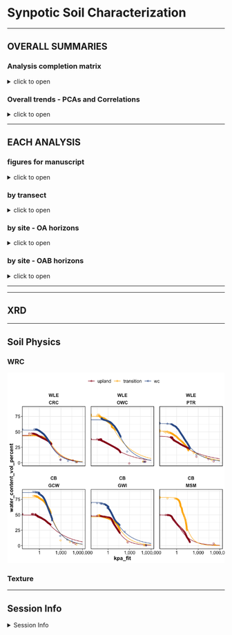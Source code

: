 Synpotic Soil Characterization
================

------------------------------------------------------------------------

## OVERALL SUMMARIES

### Analysis completion matrix

<details>
<summary>
click to open
</summary>

Number of reps available per analysis. Most were 8-9 reps, but some
(e.g. WLE B-horizons) had fewer reps.

| region | site | transect   | horizon | DIN | Ferrozine | GWC |  IC | ICP | LOI | Mehlich3 | NPOC |  PH | TCTNTS | DIC |
|:-------|:-----|:-----------|:--------|----:|----------:|----:|----:|----:|----:|---------:|-----:|----:|-------:|----:|
| WLE    | CRC  | upland     | A       |   9 |         9 |   9 |   9 |   9 |   9 |        9 |    9 |   9 |      9 |   9 |
| WLE    | CRC  | transition | A       |   9 |         9 |   9 |   9 |   9 |   9 |        9 |    9 |   9 |      9 |   9 |
| WLE    | CRC  | wetland    | A       |   9 |         8 |   9 |   9 |   9 |   9 |        9 |    9 |   9 |      9 |   9 |
| WLE    | PTR  | upland     | A       |   9 |         9 |   9 |   9 |   9 |   9 |        6 |    9 |   9 |      9 |   9 |
| WLE    | PTR  | transition | A       |   9 |         9 |   9 |   9 |   9 |   9 |        9 |    9 |   9 |      9 |   9 |
| WLE    | PTR  | wetland    | A       |  15 |        15 |  15 |  15 |  15 |  15 |       15 |   15 |  15 |     15 |  15 |
| WLE    | OWC  | upland     | A       |   9 |         9 |   9 |   9 |   9 |   9 |        9 |    9 |   9 |      9 |   8 |
| WLE    | OWC  | transition | A       |   9 |         9 |   9 |   9 |   9 |   9 |        9 |    9 |   9 |      8 |   9 |
| WLE    | OWC  | wte        | A       |   9 |         9 |   9 |   9 |   9 |   9 |        9 |    9 |   9 |      9 |   9 |
| WLE    | OWC  | wetland    | A       |   8 |         7 |   8 |   8 |   8 |  NA |        8 |    8 |   8 |      8 |   8 |
| CB     | GCW  | upland     | A       |   8 |         8 |   8 |   8 |   8 |   8 |        8 |    8 |   8 |      8 |  NA |
| CB     | GCW  | transition | A       |   8 |         8 |   8 |   8 |   8 |   8 |        8 |    8 |   8 |      8 |  NA |
| CB     | GCW  | wetland    | A       |   8 |         6 |   8 |   8 |   7 |   8 |        8 |    8 |   8 |      7 |  NA |
| CB     | MSM  | upland     | O       |   8 |         7 |   8 |   8 |   8 |   8 |        7 |    8 |   8 |      8 |   8 |
| CB     | MSM  | transition | O       |   8 |         8 |   8 |   8 |   8 |   8 |        8 |    8 |   8 |      7 |   8 |
| CB     | MSM  | wetland    | O       |   9 |         9 |   9 |   9 |   9 |   9 |        9 |    9 |   9 |      9 |   9 |
| CB     | GWI  | upland     | O       |   8 |         8 |   9 |   8 |   8 |   8 |        8 |    8 |   8 |      8 |   8 |
| CB     | GWI  | transition | O       |   8 |         7 |   8 |   8 |   8 |   8 |        8 |    8 |   8 |      5 |   8 |
| CB     | GWI  | wetland    | O       |   8 |         8 |   8 |   8 |   8 |   8 |        8 |    8 |   8 |      8 |   8 |

</details>

### Overall trends - PCAs and Correlations

<details>
<summary>
click to open
</summary>

**PCAs**

![](characterization_report_files/figure-gfm/overall-pca-1.png)<!-- -->

![](characterization_report_files/figure-gfm/overall-pca-regions-1.png)<!-- -->

**CORRELATIONS**

![](characterization_report_files/figure-gfm/correlations-all-1.png)<!-- -->

![](characterization_report_files/figure-gfm/correlations-regions-1.png)<!-- -->

</details>

------------------------------------------------------------------------

## EACH ANALYSIS

### figures for manuscript

<details>
<summary>
click to open
</summary>

![](characterization_report_files/figure-gfm/ms_mehlich-1.png)<!-- -->

![](characterization_report_files/figure-gfm/ms_wle_icp-1.png)<!-- -->

![](characterization_report_files/figure-gfm/ms_cb_icp-1.png)<!-- -->

![](characterization_report_files/figure-gfm/ms_wle_anions-1.png)<!-- -->

![](characterization_report_files/figure-gfm/ms_cb_anions-1.png)<!-- -->

![](characterization_report_files/figure-gfm/ms_cb_fe-1.png)<!-- -->

![](characterization_report_files/figure-gfm/ms_cb_cond-1.png)<!-- -->

</details>

### by transect

<details>
<summary>
click to open
</summary>

    ## $gg_gwc

![](characterization_report_files/figure-gfm/by_transect-1.png)<!-- -->

    ## 
    ## $gg_ph

![](characterization_report_files/figure-gfm/by_transect-2.png)<!-- -->

    ## 
    ## $gg_sp_conduc

![](characterization_report_files/figure-gfm/by_transect-3.png)<!-- -->

    ## 
    ## $gg_tc

![](characterization_report_files/figure-gfm/by_transect-4.png)<!-- -->

    ## 
    ## $gg_tn

![](characterization_report_files/figure-gfm/by_transect-5.png)<!-- -->

    ## 
    ## $gg_cn

![](characterization_report_files/figure-gfm/by_transect-6.png)<!-- -->

    ## 
    ## $gg_ts

![](characterization_report_files/figure-gfm/by_transect-7.png)<!-- -->

    ## 
    ## $gg_loi

![](characterization_report_files/figure-gfm/by_transect-8.png)<!-- -->

    ## 
    ## $gg_weoc

![](characterization_report_files/figure-gfm/by_transect-9.png)<!-- -->

    ## 
    ## $gg_din_nh4n

![](characterization_report_files/figure-gfm/by_transect-10.png)<!-- -->

    ## 
    ## $gg_din_no3n

![](characterization_report_files/figure-gfm/by_transect-11.png)<!-- -->

    ## 
    ## $gg_icp_ca

![](characterization_report_files/figure-gfm/by_transect-12.png)<!-- -->

    ## 
    ## $gg_icp_mg

![](characterization_report_files/figure-gfm/by_transect-13.png)<!-- -->

    ## 
    ## $gg_icp_na

![](characterization_report_files/figure-gfm/by_transect-14.png)<!-- -->

    ## 
    ## $gg_icp_k

![](characterization_report_files/figure-gfm/by_transect-15.png)<!-- -->

    ## 
    ## $gg_icp_al

![](characterization_report_files/figure-gfm/by_transect-16.png)<!-- -->

    ## 
    ## $gg_icp_cec

![](characterization_report_files/figure-gfm/by_transect-17.png)<!-- -->

    ## 
    ## $gg_p_mehlich

![](characterization_report_files/figure-gfm/by_transect-18.png)<!-- -->

    ## 
    ## $gg_ferr_fetotal

![](characterization_report_files/figure-gfm/by_transect-19.png)<!-- -->

    ## 
    ## $gg_ions_cl

![](characterization_report_files/figure-gfm/by_transect-20.png)<!-- -->

    ## 
    ## $gg_ions_so4

![](characterization_report_files/figure-gfm/by_transect-21.png)<!-- -->

</details>

### by site - OA horizons

<details>
<summary>
click to open
</summary>

    ## $gg_gwc

![](characterization_report_files/figure-gfm/by_site_oa-1.png)<!-- -->

    ## 
    ## $gg_ph

![](characterization_report_files/figure-gfm/by_site_oa-2.png)<!-- -->

    ## 
    ## $gg_sp_conduc

![](characterization_report_files/figure-gfm/by_site_oa-3.png)<!-- -->

    ## 
    ## $gg_tc

![](characterization_report_files/figure-gfm/by_site_oa-4.png)<!-- -->

    ## 
    ## $gg_tn

![](characterization_report_files/figure-gfm/by_site_oa-5.png)<!-- -->

    ## 
    ## $gg_ts

![](characterization_report_files/figure-gfm/by_site_oa-6.png)<!-- -->

    ## 
    ## $gg_loi

![](characterization_report_files/figure-gfm/by_site_oa-7.png)<!-- -->

    ## 
    ## $gg_weoc

![](characterization_report_files/figure-gfm/by_site_oa-8.png)<!-- -->

    ## 
    ## $gg_din_nh4n

![](characterization_report_files/figure-gfm/by_site_oa-9.png)<!-- -->

    ## 
    ## $gg_din_no3n

![](characterization_report_files/figure-gfm/by_site_oa-10.png)<!-- -->

    ## 
    ## $gg_icp_ca

![](characterization_report_files/figure-gfm/by_site_oa-11.png)<!-- -->

    ## 
    ## $gg_icp_mg

![](characterization_report_files/figure-gfm/by_site_oa-12.png)<!-- -->

    ## 
    ## $gg_icp_na

![](characterization_report_files/figure-gfm/by_site_oa-13.png)<!-- -->

    ## 
    ## $gg_icp_k

![](characterization_report_files/figure-gfm/by_site_oa-14.png)<!-- -->

    ## 
    ## $gg_icp_al

![](characterization_report_files/figure-gfm/by_site_oa-15.png)<!-- -->

    ## 
    ## $gg_icp_cec

![](characterization_report_files/figure-gfm/by_site_oa-16.png)<!-- -->

    ## 
    ## $gg_p_mehlich

![](characterization_report_files/figure-gfm/by_site_oa-17.png)<!-- -->

    ## 
    ## $gg_ferr_fetotal

![](characterization_report_files/figure-gfm/by_site_oa-18.png)<!-- -->

    ## 
    ## $gg_ions_cl

![](characterization_report_files/figure-gfm/by_site_oa-19.png)<!-- -->

    ## 
    ## $gg_ions_so4

![](characterization_report_files/figure-gfm/by_site_oa-20.png)<!-- -->

</details>

### by site - OAB horizons

<details>
<summary>
click to open
</summary>

    ## $gg_gwc

![](characterization_report_files/figure-gfm/by_site_oab-1.png)<!-- -->

    ## 
    ## $gg_ph

![](characterization_report_files/figure-gfm/by_site_oab-2.png)<!-- -->

    ## 
    ## $gg_sp_conduc

![](characterization_report_files/figure-gfm/by_site_oab-3.png)<!-- -->

    ## 
    ## $gg_tc

![](characterization_report_files/figure-gfm/by_site_oab-4.png)<!-- -->

    ## 
    ## $gg_tn

![](characterization_report_files/figure-gfm/by_site_oab-5.png)<!-- -->

    ## 
    ## $gg_ts

![](characterization_report_files/figure-gfm/by_site_oab-6.png)<!-- -->

    ## 
    ## $gg_loi

![](characterization_report_files/figure-gfm/by_site_oab-7.png)<!-- -->

    ## 
    ## $gg_weoc

![](characterization_report_files/figure-gfm/by_site_oab-8.png)<!-- -->

    ## 
    ## $gg_din_nh4n

![](characterization_report_files/figure-gfm/by_site_oab-9.png)<!-- -->

    ## 
    ## $gg_din_no3n

![](characterization_report_files/figure-gfm/by_site_oab-10.png)<!-- -->

    ## 
    ## $gg_icp_ca

![](characterization_report_files/figure-gfm/by_site_oab-11.png)<!-- -->

    ## 
    ## $gg_icp_mg

![](characterization_report_files/figure-gfm/by_site_oab-12.png)<!-- -->

    ## 
    ## $gg_icp_na

![](characterization_report_files/figure-gfm/by_site_oab-13.png)<!-- -->

    ## 
    ## $gg_icp_k

![](characterization_report_files/figure-gfm/by_site_oab-14.png)<!-- -->

    ## 
    ## $gg_icp_al

![](characterization_report_files/figure-gfm/by_site_oab-15.png)<!-- -->

    ## 
    ## $gg_icp_cec

![](characterization_report_files/figure-gfm/by_site_oab-16.png)<!-- -->

    ## 
    ## $gg_p_mehlich

![](characterization_report_files/figure-gfm/by_site_oab-17.png)<!-- -->

    ## 
    ## $gg_ferr_fetotal

![](characterization_report_files/figure-gfm/by_site_oab-18.png)<!-- -->

    ## 
    ## $gg_ions_cl

![](characterization_report_files/figure-gfm/by_site_oab-19.png)<!-- -->

    ## 
    ## $gg_ions_so4

![](characterization_report_files/figure-gfm/by_site_oab-20.png)<!-- -->

</details>

------------------------------------------------------------------------

------------------------------------------------------------------------

## XRD

------------------------------------------------------------------------

## Soil Physics

### WRC

![](characterization_report_files/figure-gfm/wrc-1.png)<!-- -->

### Texture

------------------------------------------------------------------------

## Session Info

<details>
<summary>
Session Info
</summary>

Date run: 2024-08-20

    ## R version 4.2.1 (2022-06-23)
    ## Platform: x86_64-apple-darwin17.0 (64-bit)
    ## Running under: macOS Big Sur ... 10.16
    ## 
    ## Matrix products: default
    ## BLAS:   /Library/Frameworks/R.framework/Versions/4.2/Resources/lib/libRblas.0.dylib
    ## LAPACK: /Library/Frameworks/R.framework/Versions/4.2/Resources/lib/libRlapack.dylib
    ## 
    ## locale:
    ## [1] en_US.UTF-8/en_US.UTF-8/en_US.UTF-8/C/en_US.UTF-8/en_US.UTF-8
    ## 
    ## attached base packages:
    ## [1] stats     graphics  grDevices utils     datasets  methods   base     
    ## 
    ## other attached packages:
    ##  [1] patchwork_1.1.2     vegan_2.6-4         lattice_0.20-45    
    ##  [4] permute_0.9-7       ggbiplot_0.55       multcompView_0.1-9 
    ##  [7] multcomp_1.4-25     TH.data_1.1-1       MASS_7.3-60        
    ## [10] survival_3.3-1      mvtnorm_1.1-3       googlesheets4_1.0.1
    ## [13] soilpalettes_0.1.0  PNWColors_0.1.0     magrittr_2.0.3     
    ## [16] lubridate_1.9.2     forcats_1.0.0       stringr_1.5.0      
    ## [19] dplyr_1.1.4         purrr_1.0.2         readr_2.1.4        
    ## [22] tidyr_1.3.1         tibble_3.2.1        ggplot2_3.5.1      
    ## [25] tidyverse_2.0.0     tarchetypes_0.7.2   targets_0.14.0     
    ## 
    ## loaded via a namespace (and not attached):
    ##  [1] splines_4.2.1     highr_0.9         base64url_1.4     cellranger_1.1.0 
    ##  [5] yaml_2.3.5        pillar_1.9.0      backports_1.4.1   glue_1.6.2       
    ##  [9] digest_0.6.29     colorspace_2.0-3  sandwich_3.0-2    cowplot_1.1.1    
    ## [13] htmltools_0.5.7   Matrix_1.5-1      plyr_1.8.7        pkgconfig_2.0.3  
    ## [17] ggcorrplot_0.1.4  scales_1.3.0      processx_3.7.0    tzdb_0.4.0       
    ## [21] timechange_0.2.0  googledrive_2.0.0 mgcv_1.8-40       farver_2.1.1     
    ## [25] generics_0.1.3    ellipsis_0.3.2    withr_2.5.0       cli_3.6.3        
    ## [29] evaluate_0.16     ps_1.7.1          fs_1.5.2          fansi_1.0.3      
    ## [33] nlme_3.1-160      tools_4.2.1       data.table_1.14.4 hms_1.1.2        
    ## [37] gargle_1.2.0      lifecycle_1.0.3   munsell_0.5.0     cluster_2.1.3    
    ## [41] callr_3.7.2       compiler_4.2.1    rlang_1.1.4.9000  grid_4.2.1       
    ## [45] rstudioapi_0.16.0 igraph_1.5.1      labeling_0.4.2    rmarkdown_2.21   
    ## [49] gtable_0.3.0      codetools_0.2-18  R6_2.5.1          zoo_1.8-11       
    ## [53] knitr_1.42        fastmap_1.1.0     utf8_1.2.2        stringi_1.7.8    
    ## [57] parallel_4.2.1    Rcpp_1.0.11       vctrs_0.6.5       tidyselect_1.2.0 
    ## [61] xfun_0.42

</details>

